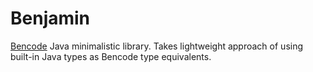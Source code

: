 Benjamin
=======

[Bencode](http://en.wikipedia.org/wiki/Bencode) Java minimalistic library. Takes lightweight approach of using built-in Java types as Bencode type equivalents. 

